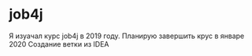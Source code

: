 # job4j

Я изуачал курс job4j в 2019 году. Планирую завершить крус в январе 2020
Создание ветки из IDEA